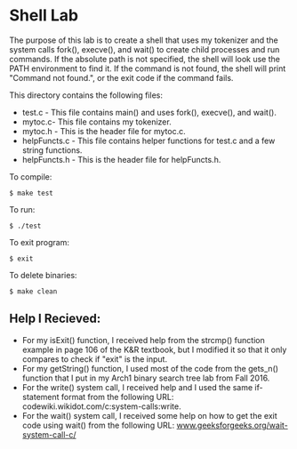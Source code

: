 # Shell Lab

The purpose of this lab is to create a shell that uses my tokenizer and the
system calls fork(), execve(), and wait() to create child processes and run
commands. If the absolute path is not specified, the shell will look use the
PATH environment to find it. If the command is not found, the shell will
print "Command not found.", or the exit code if the command fails.

This directory contains the following files:
* test.c - This file contains main() and uses fork(), execve(), and wait().
* mytoc.c- This file contains my tokenizer.
* mytoc.h - This is the header file for mytoc.c.
* helpFuncts.c - This file contains helper functions for test.c and a few string functions.
* helpFuncts.h - This is the header file for helpFuncts.h.

To compile:
~~~
$ make test
~~~
To run:
~~~
$ ./test
~~~
To exit program:
~~~
$ exit
~~~
To delete binaries:
~~~
$ make clean
~~~

## Help I Recieved:
* For my isExit() function, I received help from the strcmp() function example in
page 106 of the K&R textbook, but I modified it so that it only compares to check
if "exit" is the input.
* For my getString() function, I used most of the code from the gets_n() function
that I put in my Arch1 binary search tree lab from Fall 2016.
* For the write() system call, I received help and I used the same if-statement
format from the following URL: codewiki.wikidot.com/c:system-calls:write.
* For the wait() system call, I received some help on how to get the exit code using wait() from the following URL: www.geeksforgeeks.org/wait-system-call-c/